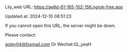 Lily_web URL: https://ae6d-61-165-102-156.ngrok-free.app

Updated at: 2024-12-10 08:51:23

If you cannot open this URL, the server might be down.

Please contact: 

goley04@foxmail.com Or Wechat:GL_yeaH